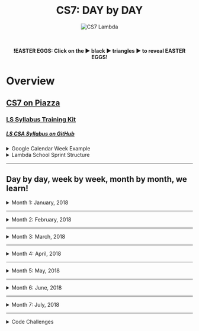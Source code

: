 <div align="center">
  <h1>CS7: DAY by DAY</h1>
  <img src="https://raw.githubusercontent.com/mixelpixel/LambdaSchoolTA/master/art/cs7lambda.png" alt="CS7 Lambda" height="200px" width="200px">
  <br><br><br>
  <p><b>!EASTER EGGS: Click on the ▶︎ black ▶︎ triangles ▶︎ to reveal EASTER EGGS!</b></p>
</div>

# Overview
## [CS7 on Piazza](https://piazza.com/class/jc6vhnh8mdl5pw)
### [LS Syllabus Training Kit](http://ls-training-kit.netlify.com/cs-master)
##### [LS CSA Syllabus on GitHub](https://github.com/LambdaSchool/LambdaCSA-Syllabus)

<details>
  <summary>Google Calendar Week Example</summary><p>

  - The CS7 Calendar is available on Google Calendars per invite.

  ![CS& Google Calendar](art/google-calendar.png)

  </p>
</details>

<details>
  <summary>Lambda School Sprint Structure</summary><p>

  - [Lambda School Sprint Structure](https://docs.google.com/spreadsheets/d/1m83sq7Td5jpJ0XQUTwN7dJKhBHvIUppyHGIQ58pVQl4/edit?usp=sharing)

  ![Lambda School Sprint Structure](art/weeklySchedule.png)

  </p>
</details>

***

## Day by day, week by week, month by month, we learn!

<details><summary>Month 1: January, 2018</summary><p>

<details><summary>Prior to my starting mid-Week 3</summary><p>

##### THIS LIST IS JUST AN EDUCATED GUESS RIGHT NOW

### Pre-Coursework
- https://github.com/LambdaSchool/Precourse (PR review???)
- https://github.com/LambdaSchool/Pre-Course-Git-Fu - Is this still issued to students?
***
### Week 1: Jan. 8 - 12
### JavaScript I - IV
- https://github.com/LambdaSchool/JavaScript-I-Mini
- https://github.com/LambdaSchool/JavaScript-I
- https://github.com/LambdaSchool/JavaScript-II-Mini
- https://github.com/LambdaSchool/JavaScript-II
- https://github.com/LambdaSchool/Sprint-Challenge--JavaScript
***
### Week 2: Jan. 16 - 19 (1/15: MLK Jr.)
### Data Structures
- https://github.com/LambdaSchool/Data-Structures-I
- https://github.com/LambdaSchool/LS-Data-Structures-I-Solution (PR review???)
- https://github.com/LambdaSchool/Data-Structures-II
- https://github.com/LambdaSchool/LS-Data-Structures-II-Solution (PR review???)
- https://github.com/LambdaSchool/Sprint-Challenge--Data-Structures
***
#### Code Challenges 1 through 10
1. [reverseString](https://piazza.com/class/jc6vhnh8mdl5pw?cid=10)
2. longestString
3. [reverseCase](https://piazza.com/class/jc6vhnh8mdl5pw?cid=14)
4. [reverseNumber](https://piazza.com/class/jc6vhnh8mdl5pw?cid=20)
5. [moneyFormat](https://piazza.com/class/jc6vhnh8mdl5pw?cid=24)
6. [stringToCamelCase](https://piazza.com/class/jc6vhnh8mdl5pw?cid=28)
7. evenOccurences
8. [romanNumerals](https://piazza.com/class/jc6vhnh8mdl5pw?cid=33)
9. [stringCompression](https://piazza.com/class/jc6vhnh8mdl5pw?cid=34)
10. collatzSequence

</p></details>

***

# Week 03: Jan. 22 - 26
## HTML/CSS and DOM Manipulation w/Ivan Mora
- https://github.com/LambdaSchool/HTML-CSS-mini
- https://github.com/LambdaSchool/LS-Web-Intro-I (???)
- https://github.com/LambdaSchool/DOM-JavaScript-mini
- https://github.com/LambdaSchool/DOM-JavaScript-mini-Solution (PR review???)
- https://github.com/LambdaSchool/Sprint-Challenge-DOM-Javascript
### Day 10: Mon, Jan. 22
#### [Code Challenge 8: Roman Numerals](https://youtu.be/Q5T0Spd69uA)
***
### Day 11: Tue, Jan. 23
#### [Code Challenge 9: String Compression](https://youtu.be/5B-3pOd7b2E)
***
### Day 12: Wed, Jan. 24
#### [Code Challenge 10: Collatz Sequence](NO_VIDEO_RECORDED)
#### [Introduction to DOM and manipulation with Vanilla JS - Lecture](https://youtu.be/X8Q1yD1wjig) w/Ivan Mora
#### [Introduction to DOM and manipulation with Vanilla JS - Q&A](https://youtu.be/iuzkSVRJEss) w/Ivan Mora
***
### Day 13: Thu, Jan. 25
#### [Code Challenge 11: Consecutive Strings](https://youtu.be/Ft_nfW8GKiQ) w/Patrick Kennedy
#### [Introduction to DOM and manipulation with Vanilla JS - Q&A 2](https://youtu.be/qpI5z1DAiuY) w/Ivan Mora
#### [Introduction to DOM and manipulation with Vanilla JS - Q&A 3](https://youtu.be/7qi6vrzgyNE) w/Ivan Mora
***
### Day 14: Fri, Jan. 26
#### [Sprint Challenge](https://github.com/LambdaSchool/Sprint-Challenge-DOM-Javascript): DOM & Javascript
#### [Introduction to DOM and manipulation with Vanilla JS - Solution 1](VIDEO_RECORDED_NOT_POSTED) w/Ivan Mora
#### [Introduction to DOM and manipulation with Vanilla JS - Solution 2(Refactor)](https://youtu.be/LgFy3zAXK_o) w/Ivan Mora
### Sat, Jan. 27
#### [CS7 - Introduction to DOM and manipulation with Vanilla JS - Optional Review](https://youtu.be/xZfB890FWMw)


***


# Week 04: Jan. 29 - Feb. 2
## Responsive Design and CSS Pre-Processors w/Josh Knell
- https://github.com/lambdaschool/preprocessing-one
- https://github.com/LambdaSchool/Preprocessing-2
- https://github.com/LambdaSchool/responsive-web-design
- https://github.com/LambdaSchool/Sprint-Challenge--Responsive-Less
- https://codepen.io/joshlambda/pen/xYwoYe?editors=1100

##### Posted in Slack, Sunday prior: https://lambdaschoolstudents.slack.com/archives/C8ZM4HHD3/p1517169440000109

<details><summary>Setting up for LESS</summary><p>

> *Q: Why LESS and not SASS or another preprocessor?*
>
> A: Learning one will be almost identical to the other but SASS compiles on Ruby and to install Ruby for PC and MAC would have been an unwanted side effect for teaching.  You will find that the time spent in LESS will prepare you for any pre processor.
>
> *Q: I have node installed, but when I try to install LESS or run any commands I get an error: *

```bash
npm ERR! Error: EACCES: permission denied, access '/usr/local/lib/node_modules'
```

> A: This is because of where your files for the node modules on your computer are stored.  The quick fix is to simply run "sudo" in front of your commands to override the permission error.
>
> Example:

```bash
$ sudo npm install -g less
```

> This command, known as "super user do" will grant the correct permissions after you enter a password.
>
> For a more permanent fix, you can follow this guide on the npm website:
>
> https://docs.npmjs.com/getting-started/fixing-npm-permissions
>
> *Q: The pre course video talks about using jet brains IDE to further optimize my LESS build but I don't have that IDE.  What gives?*
>
> A:  Don't worry about the IDE.  That was just a helpful tip and trick.  We will be going over every detail in our guided demo.  Just get LESS installed and attempt to write a few lines of LESS so you're familiar with it.  Don't stress!

</p></details>

##### Day 1 - Preprocessors Intro
- Required: https://htmlmag.com/article/an-introduction-to-css-preprocessors-sass-less-stylus
- Documentation: http://lesscss.org/3.x/
- Install video (my version will be coming soon): https://www.youtube.com/watch?v=YQYJUeokqOY
##### Day 2 - Preprocessors Advanced
- *Read this first:* https://www.sitepoint.com/a-comprehensive-introduction-to-less-mixins/
- *After you have a decent handle on them, go try them out on your own!*
- Here are some examples to get your started:
- https://css-tricks.com/snippets/css/useful-css3-less-mixins/
- I looked for a *super short and succinct* video on LESS and this is a great review in practice:
- https://www.youtube.com/watch?v=EU1sUpPGIb4
##### Day 3 - Responsive Web Design Intro
- Reading and watching for tomorrow's Responsive Web Design (RWD) Intro
- Responsive web design tutorial - really well done: https://www.youtube.com/watch?v=BIz02qY5BRA
- W3 Schools! Seriously, good intro here :wink: https://www.w3schools.com/css/css_rwd_intro.asp
- Optional reading (recommended if you really like design): https://www.smashingmagazine.com/2017/11/comprehensive-guide-web-design/
##### Day 4 - Responsive Web Design Advanced
- Get familiar with em, rem, and px!   https://engageinteractive.co.uk/blog/em-vs-rem-vs-px
- Optional extended reading on units: https://benfrain.com/just-use-pixels/ (edited)
- Percent based Layouts: https://youtu.be/epa5QFFpGHI
- Exercise 1: https://codepen.io/bigknell/pen/eVNoVp?editors=1100
- Exercise 2: https://codepen.io/bigknell/pen/qxdgYJ?editors=1100
- ALSO:
- https://www.smashingmagazine.com/2017/11/comprehensive-guide-web-design/
- https://developer.mozilla.org/en-US/docs/Web/CSS/flex-basis
- http://jonibologna.com/flexbox-cheatsheet/
- Bootstrap example: https://codepen.io/bigknell/pen/QQbzjz?editors=1010

***

### Day 15: Mon, Jan. 29
#### [Code Challenge 12: Sum of Digits](https://youtu.be/udMpY37k7ng) w/Patrick Kennedy
#### [CSS Preprocessor Intro](https://youtu.be/YlYTye2UOzg) w/Josh Knell
#### [CSS Preprocessor Intro Q&A](https://youtu.be/5uffIhKvPUo) w/Josh Knell
***
### Day 16: Tue, Jan. 30
#### [Code Challenge 13: Common Elements](https://youtu.be/somn1VHvFCc) w/Satish Vattikuti
#### [CSS Preprocessor 2](https://youtu.be/GwIEh4R8AUY) w/Josh Knell
#### [CSS Preprocessor 2 Q&A](https://youtu.be/shXMYNQtg48) w/Josh Knell
***
### Day 17: Wed, Jan. 31
#### [Code Challenge 14: Bubble Sort](https://youtu.be/mHSBT-yVAx0) w/Satish Vattikuti
#### [Responsive Web Design: Guided Demo](https://youtu.be/jnI2m_9YQio) w/Josh Knell
#### [Responsive Web Design: Q&A](https://youtu.be/Q8lftdFxLTg) w/Josh Knell
***
### Day 18: Thu, Feb. 1
#### [Code Challenge 15: Sort Strings](https://youtu.be/kNyaYGp2enY) w/Satish Vattikuti
#### [Responsive Web Design - Percent Based Layout](https://youtu.be/epa5QFFpGHI) w/Josh Knell
#### [Responsive Web Design II: Guided Demo](https://youtu.be/XDO7yc7aAFc) w/Josh Knell
#### [Responsive Web Design II: Q&A](https://youtu.be/29colSG9nxg) w/Josh Knell
***
### Day 19: Fri, Feb. 2
#### [Sprint Challenge Repository on GitHub](https://github.com/LambdaSchool/Sprint-Challenge--Responsive-Less): Responsive LESS
#### [Brown Bag: CS2 Capstone Demo](https://youtu.be/ArzxiheN1_c) w/CS2
#### [Responsive Web & LESS Sprint Challenge Solution](https://youtu.be/lTx5muhNJRg) w/Josh Knell
#### [Intro to Slack command: `/question`](https://youtu.be/sFWZ5dGQebI) w/Patrick Kennedy

</p></details>


***


<details><summary>Month 2: February, 2018</summary><p>

# Week 05: Mon. Feb 5 - 9
## React 1 w/Luis Hernandez
- [React I Pre-Class Video](https://youtu.be/Ty9DTVIaATY) w/Sean Chen 46 min
- https://reactjs.org/docs/thinking-in-react.html
### Assignments
- https://github.com/LambdaSchool/React-I-Mini-Sprint
- https://github.com/LambdaSchool/React-I
- https://github.com/LambdaSchool/React-II
- https://github.com/LambdaSchool/Sprint-Challenge---React

### Day 20: Mon, Feb. 5
#### [Code Challenge 16: To Binary String](https://youtu.be/zxdU1Fsctko) w/Patrick Kennedy
- solution: https://piazza.com/class/jc6vhnh8mdl5pw?cid=67
#### [Guided Demo Part 1 - First steps with React and create-react-app](https://youtu.be/7JCUqSMlh_U) w/Luis Hernandez
#### [Git windows installation adding Unix tools to Command Prompt](https://youtu.be/WydxMKxsrWk) w/Luis Hernandez
#### [Q and A, class components and introduction to state](https://youtu.be/9Gt5M2tacoM) w/Luis Hernandez
***
### Day 21: Tue, Feb. 6
#### [Code Challenge 17: Prime List](https://youtu.be/S-rgjmPfyD4) w/Satish Vattikuti
#### [Guided Demo Part 2 - Add and Remove examples](https://youtu.be/5NCAA5rZlws) w/Luis Hernandez
#### [Q and A Part 2 - review of core concepts and relative path navigation](https://youtu.be/cJ9aKBC0NNg) w/Luis Hernandez
***
### Day 22: Wed, Feb. 7
#### [Code Challenge 18: Days Between](https://youtu.be/5UY-9sEf-UY) w/Manisha Lal
#### [Guided Demo Part 3 - Styling React Components](https://youtu.be/ZxP6WMnJx_U) w/Luis Hernandez
#### [How to create a GitHub repository and connect it to an application built with create-react-app](https://youtu.be/-S6QuT-rJSU) w/Luis Hernandez
#### [Q and A Part 3](https://youtu.be/UpCKoUL7Mk8) w/Luis Hernandez
***
### Day 23: Thu, Feb. 8
#### [Code Challenge 19: Expanded Numbers](https://youtu.be/tAXkD5pZOE4) w/Tyge Johnson
#### [Guided Demo Part 4 - PropTypes, defaultProps and Lifecyle hooks](https://youtu.be/SoCpqurJZHQ) w/Luis Hernandez
#### [Q and A Part 4 - Review from Scratch](https://youtu.be/5HXrNoYRfyA) w/Luis Hernandez
***
### Day 24: Fri, Feb. 9
#### [Sprint Challenge Repository on GitHub](https://github.com/LambdaSchool/Sprint-Challenge---React): React
#### [Brown Bag](https://youtu.be/Dc5aZB28nfY) w/Adam Nash: Personal Finance for Engineers
- https://www.slideshare.net/adamnash/personal-finance-for-engineers-lambda-school-2018/
#### [Sprint Challenge Review](https://youtu.be/LlcSC9Oax9I) w/Luis Hernandez


***


# Week 06: Feb. 12 - 16
## React 2 w/Luis Hernandez
- Pre-Class Video: https://youtu.be/ENNS0YeCLA0
- https://codeburst.io/javascript-promises-explained-with-simple-real-life-analogies-dd6908092138
### Assignments
- https://github.com/LambdaSchool/HTTP-Mini-Sprint
- https://github.com/LambdaSchool/HTTP-AJAX
- https://github.com/LambdaSchool/Client-Side-Routing
- https://github.com/LambdaSchool/Sprint-Challenge-Routing-Axios

### Day 25: Mon, Feb. 12
#### [Code Challenge 20: Rock, Paper, Scissors](https://youtu.be/usMuIvnTRfs) w/Patrick Kennedy
#### [Guided Demo - Introduction to HTTP Ajax and Promises](https://youtu.be/puxkuf1zw1A) w/Luis Hernandez
#### [Q&A](https://youtu.be/G6AS65DEhYo) w/Satish, Wesley and Patrick
***
### Day 26: Tue, Feb. 13
#### [Code Challenge 21: Merged Objects](https://youtu.be/HNNgEO4eoa4) w/Satish Vattikuti
#### [Guided Demo Part 2 - Implementing Post and Pair Programming Demo](https://youtu.be/jblkjTbeHyk) w/Luis Hernandez
#### [Q&A - Implementing Delete and Lifting State Up](https://youtu.be/lqF115-61LI) w/Luis Hernandez
***
### Day 27: Wed, Feb. 14
#### [Code Challenge 22: Is Twin Prime?](https://youtu.be/OFaiYw3epy0) w/Manisha Lal
#### [Guided Demo - Introduction to React Router](https://youtu.be/LJ9B57ZKXcM) w/Luis Hernandez
#### [LECTURE](https://youtu.be/k2nOAYnT2rI) w/Luis Hernandez
***
### Day 28: Thu, Feb. 15
#### [Code Challenge 23: Insertion Sort](https://youtu.be/KAIWkriM0WI) w/Tyge Johnson
#### [Q&A - React Router](https://youtu.be/k2nOAYnT2rI) w/Luis Hernandez
***
### Day 29: Fri, Feb. 16
#### [Sprint Challenge Repository on GitHub](https://github.com/LambdaSchool/Sprint-Challenge-Routing-Axios.git) NEW_SPRINT_CHALLENGE
#### [Brown Bag](https://youtu.be/MeQZby2OMTM) w/Sean Chen: Parallel Algorithm Design
#### [Sprint Challenge Review](https://youtu.be/XweeO6kmB7c) w/Luis Hernandez: React Router and AJAX Update/Put


***
change

# Week 07: Feb. 19 - 23
## Redux w/Ivan Mora & Sean Chen
- Pre Class video: https://youtu.be/Ozx4FH4iKWc
## Assignments
- https://github.com/LambdaSchool/Redux-I-Mini
- https://github.com/LambdaSchool/Redux
- https://github.com/LambdaSchool/Redux-II
- https://github.com/LambdaSchool/Sprint-Challenge--Redux
## Redux-II prep
- [Pre class videos](https://youtu.be/DJ8fR0mZM44) PLEASE watch this video in this Tutorial Series. And then watch #6
- [Async Actions in Redux](https://youtu.be/Td-2D-_7Y2E)
- [Some delightful docs!](https://redux.js.org/docs/advanced/AsyncActions.html)

### Mon, Feb. 19 PRESIDENT'S DAY
***
### Day 30: Tue, Feb. 20
#### [Code Challenge 24: Operators](https://youtu.be/tgNSVfND0CQ) w/Patrick Kennedy
#### [Introduction to Redux I - Immutability](https://youtu.be/sUjIMl75yUE) w/Ivan Mora
#### [Redux I - Q&A](https://youtu.be/LyqMglL0nyY) w/Ivan Mora
***
### Day 31: Wed, Feb. 21
#### [Code Challenge 25: Equal Sides](https://youtu.be/ssfwNPDiLCs) w/Satish Vattihuti
#### [Redux I mini - Solution](https://youtu.be/JN5JKj_fFz4) w/Ivan Mora
#### [GitHub "Collaboration" & Pair Programming](https://youtu.be/iDhvng6KsSo) w/Tai Chulikavit, Boomer & Patrick Kennedy
#### [Redux I - Q&A](https://youtu.be/ucZYQ0mmOcg) w/TAs
***
### Day 32: Thu, Feb. 22
#### [Code Challenge 26: Check Matching Leaves](https://youtu.be/saBBuZ4-50M) w/Manisha Lal
#### [Redux I Solution Lecture & Redux II Lecture](https://youtu.be/M5qQgJoxug0) w/Sean Chen
#### [Redux-II Q&A 1](https://youtu.be/dNBtg6vBctc) w/Sean Chen
***
### Day 33: Fri, Feb. 23
#### [Code Challenge 27: Markdown Tables](https://youtu.be/NiXv54vJW4s) w/Patrick Kennedy
#### [Redux II Solution Lecture](https://youtu.be/TD02_nz_-hg) w/Sean Chen
#### [Sprint Challenge Repository on GitHub](https://github.com/LambdaSchool/Sprint-Challenge--Redux)


***


# Week 08 Feb.26 - Mar. 2
## Front-End Project w/Josh Knell
## Assignments
- http://ls-training-kit.netlify.com/cs-master/sprints/recvfiumbzbczllxc
- https://github.com/LambdaSchool/front-end-project-week
## Prep
- [Intro to Agile and Trello](https://youtu.be/A6kyihY54yA)
- Pomodoror technique: https://francescocirillo.com/pages/pomodoro-technique

### Day 34: Mon, Feb. 26
#### [Code Challenge 28: Quick Sort](https://youtu.be/ne0xjxqKkb4) w/Matt Jackson
#### [Front End Project Week - Guided Instruction](https://youtu.be/KBhd7OJxft8) w/Josh Knell
***
### Day 35: Tue, Feb. 27
#### [Git Commits and Pep Talk](https://youtu.be/Ocw2rCdFyYA) w/Josh Knell
***
### Day 36: Wed, Feb. 28
#### [Pomodoro - Tomato... time tracking!](https://youtu.be/dRXZGpp8pfw) w/Josh Knell
***
### Day 37: Thu, Mar. 1
#### [Weekly Scrum Agile](https://youtu.be/t3AKql4r06Q) w/Josh Knell
***
### Day 38: Fri, Mar. 2
#### [CS7 Front-End Project Demo](https://youtu.be/1EvA8UNZrys) w/TAs

</p></details>


***


<details><summary>Month 3: March, 2018</summary><p>

# Week 09: Mar. 5 - 9
## Node w/Ivan Mora
- Karthik Intro Video: [CS1 Node.js and Express](https://youtu.be/K1RkG_irE9I)

### Installation
- https://www.getpostman.com/

## Assignments
- https://github.com/LambdaSchool/Node-Express
- https://github.com/LambdaSchool/node-express-mini
- https://github.com/LambdaSchool/node-express-mini-finished (solution)
- https://github.com/LambdaSchool/Node-Express-Lab
- https://github.com/LambdaSchool/node-express-lab-finished (solution)

### Day 39: Mon, Mar. 5
#### [Code Challenge 29: Merge Sort](https://youtu.be/X69jOWMwQRE) w/Dylan Scheidt
#### [Node - Introduction Lecture](https://youtu.be/wABYcE37ylM) w/Ivan Mora
#### [Node - Introduction Q&A](https://youtu.be/l5OkhMw0PQ0) w/TAs
***
### Day 40: Tue, Mar. 6
#### [Code Challenge 30: Breadth First Search](https://youtu.be/uUWO_uCJ2fU) w/Satish Vatikuti
#### [Node - Express I - Mini Solution](https://youtu.be/BxjoDZwvJ3w) w/Ivan Mora
#### [Node Express I Q&A (partial)](https://youtu.be/RPfcJDRGWfM) w/TAs
***
### Day 41: Wed, Mar. 7
#### [Code Challenge 31: Queue Stack](https://piazza.com/class/jc6vhnh8mdl5pw?cid=104) w/Matthew Jackson
#### [Third Party APIs - Intro Lecture and assignment](https://youtu.be/22C-eD8k2r4) w/Ivan Mora
#### [Third Party APIs - Intro Q&A](https://youtu.be/s__5AHQhfbI) w/TAs
***
### Day 42: Thu, Mar. 8
#### [Code Challenge 32: Largest Contiguous Sum](https://youtu.be/ox2M5tFzxlQ) w/Tyge Johnson
#### [Node-Express-Gmaps - Day I Lab Solution Lecture](https://youtu.be/GNSxs8yJuyo) w/Ivan Mora
#### [LECTURE](VIDEO_RECORDED_NOT_POSTED) w/TAs
***
### Day 43: Fri, Mar. 9
#### [Sprint Challenge Repository on GitHub](https://github.com/LambdaSchool/Sprint-Challenge-Node-Express)
#### [Sprint Challenge Review](VIDEO_RECORDED_NOT_POSTED) w/Ivan Mora


***


# Week 10: Mar. 12 - 16
## MongoDB w/Luis Hernandez
- Pre-Class video: https://youtu.be/mc26S-0FeSA
### Installation
1. MongoDB Installation Docs - follow the instructions to install the Community Edition for your platform
  - https://docs.mongodb.com/manual/installation/
  - https://www.mongodb.com/download-center?jmp=tutorials#community

2. Robo 3T - Graphical User Interface tool for MongoDB
  - https://robomongo.org/

3. MongoDB Compass - Graphical User Interface tool created by the developers of MongoDB, install the Community Edition.
  - https://www.mongodb.com/download-center?jmp=tutorials#compass

4. MongooseJS - MongoDB Object Document Mapper for Node.js
  - http://mongoosejs.com/

4. MongooseJS documentation on Queries
  - http://mongoosejs.com/docs/queries.html

5. MongoDB documentation on Queries
  - https://docs.mongodb.com/manual/tutorial/query-documents/

## Assignments
- GitHub Repositories
### Day 44: Mon, Mar. 12
#### [Code Challenge 33: Reverse Linked List](https://youtu.be/EunGvk_IqH8) w/Matt Jackson
#### [LECTURE](VIDEO_RECORDED_NOT_POSTED) w/Luis Hernandez
#### [LECTURE](VIDEO_RECORDED_NOT_POSTED) w/Luis Hernandez
***
### Day 45: Tue, Mar. 13
#### [Code Challenge 34: CODE_CHALLENGE](VIDEO_RECORDED_NOT_POSTED) w/SPEAKER
#### [LECTURE](VIDEO_RECORDED_NOT_POSTED) w/Luis Hernandez
#### [LECTURE](VIDEO_RECORDED_NOT_POSTED) w/Luis Hernandez
***
### Day 46: Wed, Mar. 14
#### [Code Challenge 35: CODE_CHALLENGE](VIDEO_RECORDED_NOT_POSTED) w/SPEAKER
#### [LECTURE](VIDEO_RECORDED_NOT_POSTED) w/Luis Hernandez
#### [LECTURE](VIDEO_RECORDED_NOT_POSTED) w/Luis Hernandez
***
### Day 47: Thu, Mar. 15
#### [Code Challenge 36: CODE_CHALLENGE](VIDEO_RECORDED_NOT_POSTED) w/SPEAKER
#### [LECTURE](VIDEO_RECORDED_NOT_POSTED) w/Luis Hernandez
#### [LECTURE](VIDEO_RECORDED_NOT_POSTED) w/Luis Hernandez
***
### Day 48: Fri, Mar. 16
#### [Sprint Challenge Repository on GitHub](https://github.com/LambdaSchool/NEW_SPRINT_CHALLENGE) NEW_SPRINT_CHALLENGE
#### [Brown Bag](LINK) w/SPEAKER: TOPIC
#### [Sprint Challenge Review](VIDEO_RECORDED_NOT_POSTED) w/Luis Hernandez


***


# Week 11: MON. 19 - 23
## MongoDB w/Ryan Hamblin
- Pre-Class video: https://youtu.be/lcTNZXJVwd4
## Assignments
- https://github.com/LambdaSchool/Auth-Mini
- https://github.com/LambdaSchool/Auth
- [Client Authentication Prep Video](https://youtu.be/sqf1bh7kD3I)
- https://github.com/LambdaSchool/Client-Auth-Mini
- https://github.com/LambdaSchool/Client-Auth
- https://github.com/LambdaSchool/Sprint-Challenge-Authentication

### Day 49: Mon, Mar. 19
#### [Code Challenge 37: Get All Product Except At Index](https://youtu.be/_8Uvw6Wia58) w/Patrick Kennedy
#### [Authentication with BCrypt Middleware and Sessions](https://youtu.be/lLwGQTSzt_U) w/Ryan Hamblin
#### [Auth-Mini Solution + QA](https://youtu.be/IRwhcd5UWAE) w/Ryan Hamblin
***
### Day 50: Tue, Mar. 20
#### [Code Challenge 38: Largest Difference](https://youtu.be/AtAuzJp9FAw) w/Matthew Jackson
#### [Auth/pre hooks and methods and RegEx 'lite'](https://youtu.be/iClhXBmImJk) w/Ryan Hamblin
***
### Day 51: Wed, Mar. 21
#### [Code Challenge 39: CODE_CHALLENGE](VIDEO_RECORDED_NOT_POSTED) w/Tyge Johnson
#### [LECTURE](VIDEO_RECORDED_NOT_POSTED) w/Ryan Hamblin
#### [LECTURE](VIDEO_RECORDED_NOT_POSTED) w/Ryan Hamblin
***
### Day 52: Thu, Mar. 22
#### [Code Challenge 40: CODE_CHALLENGE](VIDEO_RECORDED_NOT_POSTED) w/Manisha Lal
#### [LECTURE](VIDEO_RECORDED_NOT_POSTED) w/Ryan Hamblin
#### [LECTURE](VIDEO_RECORDED_NOT_POSTED) w/Ryan Hamblin
***
### Day 53: Fri, Mar. 23
#### [Sprint Challenge Repository on GitHub](https://github.com/LambdaSchool/NEW_SPRINT_CHALLENGE) NEW_SPRINT_CHALLENGE
#### [Brown Bag](LINK) w/SPEAKER: TOPIC
#### [Sprint Challenge Review](VIDEO_RECORDED_NOT_POSTED) w/SPEAKER


***


# Week ##: MON. ## - ##
## WEEKLY_SUBJECT w/INSTRUCTOR
- Pre-Class video:
## Assignments
- GitHub Repositories
### Day ##: Mon, MON. ##
#### [Code Challenge ##: CODE_CHALLENGE](VIDEO_RECORDED_NOT_POSTED) w/SPEAKER
#### [LECTURE](VIDEO_RECORDED_NOT_POSTED) w/SPEAKER
#### [LECTURE](VIDEO_RECORDED_NOT_POSTED) w/SPEAKER
***
### Day ##: Tue, MON. ##
#### [Code Challenge ##: CODE_CHALLENGE](VIDEO_RECORDED_NOT_POSTED) w/SPEAKER
#### [LECTURE](VIDEO_RECORDED_NOT_POSTED) w/SPEAKER
#### [LECTURE](VIDEO_RECORDED_NOT_POSTED) w/SPEAKER
***
### Day ##: Wed, MON. ##
#### [Code Challenge ##: CODE_CHALLENGE](VIDEO_RECORDED_NOT_POSTED) w/SPEAKER
#### [LECTURE](VIDEO_RECORDED_NOT_POSTED) w/SPEAKER
#### [LECTURE](VIDEO_RECORDED_NOT_POSTED) w/SPEAKER
***
### Day ##: Thu, MON. ##
#### [Code Challenge ##: CODE_CHALLENGE](VIDEO_RECORDED_NOT_POSTED) w/SPEAKER
#### [LECTURE](VIDEO_RECORDED_NOT_POSTED) w/SPEAKER
#### [LECTURE](VIDEO_RECORDED_NOT_POSTED) w/SPEAKER
***
### Day ##: Fri, MON. ##
#### [Sprint Challenge Repository on GitHub](https://github.com/LambdaSchool/NEW_SPRINT_CHALLENGE) NEW_SPRINT_CHALLENGE
#### [Brown Bag](LINK) w/SPEAKER: TOPIC
#### [Sprint Challenge Review](VIDEO_RECORDED_NOT_POSTED) w/SPEAKER

</p></details>

***

<details><summary>Month 4: April, 2018</summary><p>

# Week ##: MON. ## - ##
## WEEKLY_SUBJECT w/INSTRUCTOR
- Pre-Class video:
## Assignments
- GitHub Repositories
### Day ##: Mon, MON. ##
#### [Code Challenge ##: CODE_CHALLENGE](VIDEO_RECORDED_NOT_POSTED) w/SPEAKER
#### [LECTURE](VIDEO_RECORDED_NOT_POSTED) w/SPEAKER
#### [LECTURE](VIDEO_RECORDED_NOT_POSTED) w/SPEAKER
***
### Day ##: Tue, MON. ##
#### [Code Challenge ##: CODE_CHALLENGE](VIDEO_RECORDED_NOT_POSTED) w/SPEAKER
#### [LECTURE](VIDEO_RECORDED_NOT_POSTED) w/SPEAKER
#### [LECTURE](VIDEO_RECORDED_NOT_POSTED) w/SPEAKER
***
### Day ##: Wed, MON. ##
#### [Code Challenge ##: CODE_CHALLENGE](VIDEO_RECORDED_NOT_POSTED) w/SPEAKER
#### [LECTURE](VIDEO_RECORDED_NOT_POSTED) w/SPEAKER
#### [LECTURE](VIDEO_RECORDED_NOT_POSTED) w/SPEAKER
***
### Day ##: Thu, MON. ##
#### [Code Challenge ##: CODE_CHALLENGE](VIDEO_RECORDED_NOT_POSTED) w/SPEAKER
#### [LECTURE](VIDEO_RECORDED_NOT_POSTED) w/SPEAKER
#### [LECTURE](VIDEO_RECORDED_NOT_POSTED) w/SPEAKER
***
### Day ##: Fri, MON. ##
#### [Sprint Challenge Repository on GitHub](https://github.com/LambdaSchool/NEW_SPRINT_CHALLENGE) NEW_SPRINT_CHALLENGE
#### [Brown Bag](LINK) w/SPEAKER: TOPIC
#### [Sprint Challenge Review](VIDEO_RECORDED_NOT_POSTED) w/SPEAKER


***


# Week ##: MON. ## - ##
## WEEKLY_SUBJECT w/INSTRUCTOR
- Pre-Class video:
## Assignments
- GitHub Repositories
### Day ##: Mon, MON. ##
#### [Code Challenge ##: CODE_CHALLENGE](VIDEO_RECORDED_NOT_POSTED) w/SPEAKER
#### [LECTURE](VIDEO_RECORDED_NOT_POSTED) w/SPEAKER
#### [LECTURE](VIDEO_RECORDED_NOT_POSTED) w/SPEAKER
***
### Day ##: Tue, MON. ##
#### [Code Challenge ##: CODE_CHALLENGE](VIDEO_RECORDED_NOT_POSTED) w/SPEAKER
#### [LECTURE](VIDEO_RECORDED_NOT_POSTED) w/SPEAKER
#### [LECTURE](VIDEO_RECORDED_NOT_POSTED) w/SPEAKER
***
### Day ##: Wed, MON. ##
#### [Code Challenge ##: CODE_CHALLENGE](VIDEO_RECORDED_NOT_POSTED) w/SPEAKER
#### [LECTURE](VIDEO_RECORDED_NOT_POSTED) w/SPEAKER
#### [LECTURE](VIDEO_RECORDED_NOT_POSTED) w/SPEAKER
***
### Day ##: Thu, MON. ##
#### [Code Challenge ##: CODE_CHALLENGE](VIDEO_RECORDED_NOT_POSTED) w/SPEAKER
#### [LECTURE](VIDEO_RECORDED_NOT_POSTED) w/SPEAKER
#### [LECTURE](VIDEO_RECORDED_NOT_POSTED) w/SPEAKER
***
### Day ##: Fri, MON. ##
#### [Sprint Challenge Repository on GitHub](https://github.com/LambdaSchool/NEW_SPRINT_CHALLENGE) NEW_SPRINT_CHALLENGE
#### [Brown Bag](LINK) w/SPEAKER: TOPIC
#### [Sprint Challenge Review](VIDEO_RECORDED_NOT_POSTED) w/SPEAKER


***


# Week ##: MON. ## - ##
## WEEKLY_SUBJECT w/INSTRUCTOR
- Pre-Class video:
## Assignments
- GitHub Repositories
### Day ##: Mon, MON. ##
#### [Code Challenge ##: CODE_CHALLENGE](VIDEO_RECORDED_NOT_POSTED) w/SPEAKER
#### [LECTURE](VIDEO_RECORDED_NOT_POSTED) w/SPEAKER
#### [LECTURE](VIDEO_RECORDED_NOT_POSTED) w/SPEAKER
***
### Day ##: Tue, MON. ##
#### [Code Challenge ##: CODE_CHALLENGE](VIDEO_RECORDED_NOT_POSTED) w/SPEAKER
#### [LECTURE](VIDEO_RECORDED_NOT_POSTED) w/SPEAKER
#### [LECTURE](VIDEO_RECORDED_NOT_POSTED) w/SPEAKER
***
### Day ##: Wed, MON. ##
#### [Code Challenge ##: CODE_CHALLENGE](VIDEO_RECORDED_NOT_POSTED) w/SPEAKER
#### [LECTURE](VIDEO_RECORDED_NOT_POSTED) w/SPEAKER
#### [LECTURE](VIDEO_RECORDED_NOT_POSTED) w/SPEAKER
***
### Day ##: Thu, MON. ##
#### [Code Challenge ##: CODE_CHALLENGE](VIDEO_RECORDED_NOT_POSTED) w/SPEAKER
#### [LECTURE](VIDEO_RECORDED_NOT_POSTED) w/SPEAKER
#### [LECTURE](VIDEO_RECORDED_NOT_POSTED) w/SPEAKER
***
### Day ##: Fri, MON. ##
#### [Sprint Challenge Repository on GitHub](https://github.com/LambdaSchool/NEW_SPRINT_CHALLENGE) NEW_SPRINT_CHALLENGE
#### [Brown Bag](LINK) w/SPEAKER: TOPIC
#### [Sprint Challenge Review](VIDEO_RECORDED_NOT_POSTED) w/SPEAKER


***


# Week ##: MON. ## - ##
## WEEKLY_SUBJECT w/INSTRUCTOR
- Pre-Class video:
## Assignments
- GitHub Repositories
### Day ##: Mon, MON. ##
#### [Code Challenge ##: CODE_CHALLENGE](VIDEO_RECORDED_NOT_POSTED) w/SPEAKER
#### [LECTURE](VIDEO_RECORDED_NOT_POSTED) w/SPEAKER
#### [LECTURE](VIDEO_RECORDED_NOT_POSTED) w/SPEAKER
***
### Day ##: Tue, MON. ##
#### [Code Challenge ##: CODE_CHALLENGE](VIDEO_RECORDED_NOT_POSTED) w/SPEAKER
#### [LECTURE](VIDEO_RECORDED_NOT_POSTED) w/SPEAKER
#### [LECTURE](VIDEO_RECORDED_NOT_POSTED) w/SPEAKER
***
### Day ##: Wed, MON. ##
#### [Code Challenge ##: CODE_CHALLENGE](VIDEO_RECORDED_NOT_POSTED) w/SPEAKER
#### [LECTURE](VIDEO_RECORDED_NOT_POSTED) w/SPEAKER
#### [LECTURE](VIDEO_RECORDED_NOT_POSTED) w/SPEAKER
***
### Day ##: Thu, MON. ##
#### [Code Challenge ##: CODE_CHALLENGE](VIDEO_RECORDED_NOT_POSTED) w/SPEAKER
#### [LECTURE](VIDEO_RECORDED_NOT_POSTED) w/SPEAKER
#### [LECTURE](VIDEO_RECORDED_NOT_POSTED) w/SPEAKER
***
### Day ##: Fri, MON. ##
#### [Sprint Challenge Repository on GitHub](https://github.com/LambdaSchool/NEW_SPRINT_CHALLENGE) NEW_SPRINT_CHALLENGE
#### [Brown Bag](LINK) w/SPEAKER: TOPIC
#### [Sprint Challenge Review](VIDEO_RECORDED_NOT_POSTED) w/SPEAKER

</p></details>

***

<details><summary>Month 5: May, 2018</summary><p>

# Week ##: MON. ## - ##
## WEEKLY_SUBJECT w/INSTRUCTOR
- Pre-Class video:
## Assignments
- GitHub Repositories
### Day ##: Mon, MON. ##
#### [Code Challenge ##: CODE_CHALLENGE](VIDEO_RECORDED_NOT_POSTED) w/SPEAKER
#### [LECTURE](VIDEO_RECORDED_NOT_POSTED) w/SPEAKER
#### [LECTURE](VIDEO_RECORDED_NOT_POSTED) w/SPEAKER
***
### Day ##: Tue, MON. ##
#### [Code Challenge ##: CODE_CHALLENGE](VIDEO_RECORDED_NOT_POSTED) w/SPEAKER
#### [LECTURE](VIDEO_RECORDED_NOT_POSTED) w/SPEAKER
#### [LECTURE](VIDEO_RECORDED_NOT_POSTED) w/SPEAKER
***
### Day ##: Wed, MON. ##
#### [Code Challenge ##: CODE_CHALLENGE](VIDEO_RECORDED_NOT_POSTED) w/SPEAKER
#### [LECTURE](VIDEO_RECORDED_NOT_POSTED) w/SPEAKER
#### [LECTURE](VIDEO_RECORDED_NOT_POSTED) w/SPEAKER
***
### Day ##: Thu, MON. ##
#### [Code Challenge ##: CODE_CHALLENGE](VIDEO_RECORDED_NOT_POSTED) w/SPEAKER
#### [LECTURE](VIDEO_RECORDED_NOT_POSTED) w/SPEAKER
#### [LECTURE](VIDEO_RECORDED_NOT_POSTED) w/SPEAKER
***
### Day ##: Fri, MON. ##
#### [Sprint Challenge Repository on GitHub](https://github.com/LambdaSchool/NEW_SPRINT_CHALLENGE) NEW_SPRINT_CHALLENGE
#### [Brown Bag](LINK) w/SPEAKER: TOPIC
#### [Sprint Challenge Review](VIDEO_RECORDED_NOT_POSTED) w/SPEAKER


***


# Week ##: MON. ## - ##
## WEEKLY_SUBJECT w/INSTRUCTOR
- Pre-Class video:
## Assignments
- GitHub Repositories
### Day ##: Mon, MON. ##
#### [Code Challenge ##: CODE_CHALLENGE](VIDEO_RECORDED_NOT_POSTED) w/SPEAKER
#### [LECTURE](VIDEO_RECORDED_NOT_POSTED) w/SPEAKER
#### [LECTURE](VIDEO_RECORDED_NOT_POSTED) w/SPEAKER
***
### Day ##: Tue, MON. ##
#### [Code Challenge ##: CODE_CHALLENGE](VIDEO_RECORDED_NOT_POSTED) w/SPEAKER
#### [LECTURE](VIDEO_RECORDED_NOT_POSTED) w/SPEAKER
#### [LECTURE](VIDEO_RECORDED_NOT_POSTED) w/SPEAKER
***
### Day ##: Wed, MON. ##
#### [Code Challenge ##: CODE_CHALLENGE](VIDEO_RECORDED_NOT_POSTED) w/SPEAKER
#### [LECTURE](VIDEO_RECORDED_NOT_POSTED) w/SPEAKER
#### [LECTURE](VIDEO_RECORDED_NOT_POSTED) w/SPEAKER
***
### Day ##: Thu, MON. ##
#### [Code Challenge ##: CODE_CHALLENGE](VIDEO_RECORDED_NOT_POSTED) w/SPEAKER
#### [LECTURE](VIDEO_RECORDED_NOT_POSTED) w/SPEAKER
#### [LECTURE](VIDEO_RECORDED_NOT_POSTED) w/SPEAKER
***
### Day ##: Fri, MON. ##
#### [Sprint Challenge Repository on GitHub](https://github.com/LambdaSchool/NEW_SPRINT_CHALLENGE) NEW_SPRINT_CHALLENGE
#### [Brown Bag](LINK) w/SPEAKER: TOPIC
#### [Sprint Challenge Review](VIDEO_RECORDED_NOT_POSTED) w/SPEAKER


***


# Week ##: MON. ## - ##
## WEEKLY_SUBJECT w/INSTRUCTOR
- Pre-Class video:
## Assignments
- GitHub Repositories
### Day ##: Mon, MON. ##
#### [Code Challenge ##: CODE_CHALLENGE](VIDEO_RECORDED_NOT_POSTED) w/SPEAKER
#### [LECTURE](VIDEO_RECORDED_NOT_POSTED) w/SPEAKER
#### [LECTURE](VIDEO_RECORDED_NOT_POSTED) w/SPEAKER
***
### Day ##: Tue, MON. ##
#### [Code Challenge ##: CODE_CHALLENGE](VIDEO_RECORDED_NOT_POSTED) w/SPEAKER
#### [LECTURE](VIDEO_RECORDED_NOT_POSTED) w/SPEAKER
#### [LECTURE](VIDEO_RECORDED_NOT_POSTED) w/SPEAKER
***
### Day ##: Wed, MON. ##
#### [Code Challenge ##: CODE_CHALLENGE](VIDEO_RECORDED_NOT_POSTED) w/SPEAKER
#### [LECTURE](VIDEO_RECORDED_NOT_POSTED) w/SPEAKER
#### [LECTURE](VIDEO_RECORDED_NOT_POSTED) w/SPEAKER
***
### Day ##: Thu, MON. ##
#### [Code Challenge ##: CODE_CHALLENGE](VIDEO_RECORDED_NOT_POSTED) w/SPEAKER
#### [LECTURE](VIDEO_RECORDED_NOT_POSTED) w/SPEAKER
#### [LECTURE](VIDEO_RECORDED_NOT_POSTED) w/SPEAKER
***
### Day ##: Fri, MON. ##
#### [Sprint Challenge Repository on GitHub](https://github.com/LambdaSchool/NEW_SPRINT_CHALLENGE) NEW_SPRINT_CHALLENGE
#### [Brown Bag](LINK) w/SPEAKER: TOPIC
#### [Sprint Challenge Review](VIDEO_RECORDED_NOT_POSTED) w/SPEAKER


***


# Week ##: MON. ## - ##
## WEEKLY_SUBJECT w/INSTRUCTOR
- Pre-Class video:
## Assignments
- GitHub Repositories
### Day ##: Mon, MON. ##
#### [Code Challenge ##: CODE_CHALLENGE](VIDEO_RECORDED_NOT_POSTED) w/SPEAKER
#### [LECTURE](VIDEO_RECORDED_NOT_POSTED) w/SPEAKER
#### [LECTURE](VIDEO_RECORDED_NOT_POSTED) w/SPEAKER
***
### Day ##: Tue, MON. ##
#### [Code Challenge ##: CODE_CHALLENGE](VIDEO_RECORDED_NOT_POSTED) w/SPEAKER
#### [LECTURE](VIDEO_RECORDED_NOT_POSTED) w/SPEAKER
#### [LECTURE](VIDEO_RECORDED_NOT_POSTED) w/SPEAKER
***
### Day ##: Wed, MON. ##
#### [Code Challenge ##: CODE_CHALLENGE](VIDEO_RECORDED_NOT_POSTED) w/SPEAKER
#### [LECTURE](VIDEO_RECORDED_NOT_POSTED) w/SPEAKER
#### [LECTURE](VIDEO_RECORDED_NOT_POSTED) w/SPEAKER
***
### Day ##: Thu, MON. ##
#### [Code Challenge ##: CODE_CHALLENGE](VIDEO_RECORDED_NOT_POSTED) w/SPEAKER
#### [LECTURE](VIDEO_RECORDED_NOT_POSTED) w/SPEAKER
#### [LECTURE](VIDEO_RECORDED_NOT_POSTED) w/SPEAKER
***
### Day ##: Fri, MON. ##
#### [Sprint Challenge Repository on GitHub](https://github.com/LambdaSchool/NEW_SPRINT_CHALLENGE) NEW_SPRINT_CHALLENGE
#### [Brown Bag](LINK) w/SPEAKER: TOPIC
#### [Sprint Challenge Review](VIDEO_RECORDED_NOT_POSTED) w/SPEAKER

</p></details>

***

<details><summary>Month 6: June, 2018</summary><p>

# Week ##: MON. ## - ##
## WEEKLY_SUBJECT w/INSTRUCTOR
- Pre-Class video:
## Assignments
- GitHub Repositories
### Day ##: Mon, MON. ##
#### [Code Challenge ##: CODE_CHALLENGE](VIDEO_RECORDED_NOT_POSTED) w/SPEAKER
#### [LECTURE](VIDEO_RECORDED_NOT_POSTED) w/SPEAKER
#### [LECTURE](VIDEO_RECORDED_NOT_POSTED) w/SPEAKER
***
### Day ##: Tue, MON. ##
#### [Code Challenge ##: CODE_CHALLENGE](VIDEO_RECORDED_NOT_POSTED) w/SPEAKER
#### [LECTURE](VIDEO_RECORDED_NOT_POSTED) w/SPEAKER
#### [LECTURE](VIDEO_RECORDED_NOT_POSTED) w/SPEAKER
***
### Day ##: Wed, MON. ##
#### [Code Challenge ##: CODE_CHALLENGE](VIDEO_RECORDED_NOT_POSTED) w/SPEAKER
#### [LECTURE](VIDEO_RECORDED_NOT_POSTED) w/SPEAKER
#### [LECTURE](VIDEO_RECORDED_NOT_POSTED) w/SPEAKER
***
### Day ##: Thu, MON. ##
#### [Code Challenge ##: CODE_CHALLENGE](VIDEO_RECORDED_NOT_POSTED) w/SPEAKER
#### [LECTURE](VIDEO_RECORDED_NOT_POSTED) w/SPEAKER
#### [LECTURE](VIDEO_RECORDED_NOT_POSTED) w/SPEAKER
***
### Day ##: Fri, MON. ##
#### [Sprint Challenge Repository on GitHub](https://github.com/LambdaSchool/NEW_SPRINT_CHALLENGE) NEW_SPRINT_CHALLENGE
#### [Brown Bag](LINK) w/SPEAKER: TOPIC
#### [Sprint Challenge Review](VIDEO_RECORDED_NOT_POSTED) w/SPEAKER


***


# Week ##: MON. ## - ##
## WEEKLY_SUBJECT w/INSTRUCTOR
- Pre-Class video:
## Assignments
- GitHub Repositories
### Day ##: Mon, MON. ##
#### [Code Challenge ##: CODE_CHALLENGE](VIDEO_RECORDED_NOT_POSTED) w/SPEAKER
#### [LECTURE](VIDEO_RECORDED_NOT_POSTED) w/SPEAKER
#### [LECTURE](VIDEO_RECORDED_NOT_POSTED) w/SPEAKER
***
### Day ##: Tue, MON. ##
#### [Code Challenge ##: CODE_CHALLENGE](VIDEO_RECORDED_NOT_POSTED) w/SPEAKER
#### [LECTURE](VIDEO_RECORDED_NOT_POSTED) w/SPEAKER
#### [LECTURE](VIDEO_RECORDED_NOT_POSTED) w/SPEAKER
***
### Day ##: Wed, MON. ##
#### [Code Challenge ##: CODE_CHALLENGE](VIDEO_RECORDED_NOT_POSTED) w/SPEAKER
#### [LECTURE](VIDEO_RECORDED_NOT_POSTED) w/SPEAKER
#### [LECTURE](VIDEO_RECORDED_NOT_POSTED) w/SPEAKER
***
### Day ##: Thu, MON. ##
#### [Code Challenge ##: CODE_CHALLENGE](VIDEO_RECORDED_NOT_POSTED) w/SPEAKER
#### [LECTURE](VIDEO_RECORDED_NOT_POSTED) w/SPEAKER
#### [LECTURE](VIDEO_RECORDED_NOT_POSTED) w/SPEAKER
***
### Day ##: Fri, MON. ##
#### [Sprint Challenge Repository on GitHub](https://github.com/LambdaSchool/NEW_SPRINT_CHALLENGE) NEW_SPRINT_CHALLENGE
#### [Brown Bag](LINK) w/SPEAKER: TOPIC
#### [Sprint Challenge Review](VIDEO_RECORDED_NOT_POSTED) w/SPEAKER


***


# Week ##: MON. ## - ##
## WEEKLY_SUBJECT w/INSTRUCTOR
- Pre-Class video:
## Assignments
- GitHub Repositories
### Day ##: Mon, MON. ##
#### [Code Challenge ##: CODE_CHALLENGE](VIDEO_RECORDED_NOT_POSTED) w/SPEAKER
#### [LECTURE](VIDEO_RECORDED_NOT_POSTED) w/SPEAKER
#### [LECTURE](VIDEO_RECORDED_NOT_POSTED) w/SPEAKER
***
### Day ##: Tue, MON. ##
#### [Code Challenge ##: CODE_CHALLENGE](VIDEO_RECORDED_NOT_POSTED) w/SPEAKER
#### [LECTURE](VIDEO_RECORDED_NOT_POSTED) w/SPEAKER
#### [LECTURE](VIDEO_RECORDED_NOT_POSTED) w/SPEAKER
***
### Day ##: Wed, MON. ##
#### [Code Challenge ##: CODE_CHALLENGE](VIDEO_RECORDED_NOT_POSTED) w/SPEAKER
#### [LECTURE](VIDEO_RECORDED_NOT_POSTED) w/SPEAKER
#### [LECTURE](VIDEO_RECORDED_NOT_POSTED) w/SPEAKER
***
### Day ##: Thu, MON. ##
#### [Code Challenge ##: CODE_CHALLENGE](VIDEO_RECORDED_NOT_POSTED) w/SPEAKER
#### [LECTURE](VIDEO_RECORDED_NOT_POSTED) w/SPEAKER
#### [LECTURE](VIDEO_RECORDED_NOT_POSTED) w/SPEAKER
***
### Day ##: Fri, MON. ##
#### [Sprint Challenge Repository on GitHub](https://github.com/LambdaSchool/NEW_SPRINT_CHALLENGE) NEW_SPRINT_CHALLENGE
#### [Brown Bag](LINK) w/SPEAKER: TOPIC
#### [Sprint Challenge Review](VIDEO_RECORDED_NOT_POSTED) w/SPEAKER


***


# Week ##: MON. ## - ##
## WEEKLY_SUBJECT w/INSTRUCTOR
- Pre-Class video:
## Assignments
- GitHub Repositories
### Day ##: Mon, MON. ##
#### [Code Challenge ##: CODE_CHALLENGE](VIDEO_RECORDED_NOT_POSTED) w/SPEAKER
#### [LECTURE](VIDEO_RECORDED_NOT_POSTED) w/SPEAKER
#### [LECTURE](VIDEO_RECORDED_NOT_POSTED) w/SPEAKER
***
### Day ##: Tue, MON. ##
#### [Code Challenge ##: CODE_CHALLENGE](VIDEO_RECORDED_NOT_POSTED) w/SPEAKER
#### [LECTURE](VIDEO_RECORDED_NOT_POSTED) w/SPEAKER
#### [LECTURE](VIDEO_RECORDED_NOT_POSTED) w/SPEAKER
***
### Day ##: Wed, MON. ##
#### [Code Challenge ##: CODE_CHALLENGE](VIDEO_RECORDED_NOT_POSTED) w/SPEAKER
#### [LECTURE](VIDEO_RECORDED_NOT_POSTED) w/SPEAKER
#### [LECTURE](VIDEO_RECORDED_NOT_POSTED) w/SPEAKER
***
### Day ##: Thu, MON. ##
#### [Code Challenge ##: CODE_CHALLENGE](VIDEO_RECORDED_NOT_POSTED) w/SPEAKER
#### [LECTURE](VIDEO_RECORDED_NOT_POSTED) w/SPEAKER
#### [LECTURE](VIDEO_RECORDED_NOT_POSTED) w/SPEAKER
***
### Day ##: Fri, MON. ##
#### [Sprint Challenge Repository on GitHub](https://github.com/LambdaSchool/NEW_SPRINT_CHALLENGE) NEW_SPRINT_CHALLENGE
#### [Brown Bag](LINK) w/SPEAKER: TOPIC
#### [Sprint Challenge Review](VIDEO_RECORDED_NOT_POSTED) w/SPEAKER

</p></details>

***

<details><summary>Month 7: July, 2018</summary><p>

# Week ##: MON. ## - ##
## WEEKLY_SUBJECT w/INSTRUCTOR
- Pre-Class video:
## Assignments
- GitHub Repositories
### Day ##: Mon, MON. ##
#### [Code Challenge ##: CODE_CHALLENGE](VIDEO_RECORDED_NOT_POSTED) w/SPEAKER
#### [LECTURE](VIDEO_RECORDED_NOT_POSTED) w/SPEAKER
#### [LECTURE](VIDEO_RECORDED_NOT_POSTED) w/SPEAKER
***
### Day ##: Tue, MON. ##
#### [Code Challenge ##: CODE_CHALLENGE](VIDEO_RECORDED_NOT_POSTED) w/SPEAKER
#### [LECTURE](VIDEO_RECORDED_NOT_POSTED) w/SPEAKER
#### [LECTURE](VIDEO_RECORDED_NOT_POSTED) w/SPEAKER
***
### Day ##: Wed, MON. ##
#### [Code Challenge ##: CODE_CHALLENGE](VIDEO_RECORDED_NOT_POSTED) w/SPEAKER
#### [LECTURE](VIDEO_RECORDED_NOT_POSTED) w/SPEAKER
#### [LECTURE](VIDEO_RECORDED_NOT_POSTED) w/SPEAKER
***
### Day ##: Thu, MON. ##
#### [Code Challenge ##: CODE_CHALLENGE](VIDEO_RECORDED_NOT_POSTED) w/SPEAKER
#### [LECTURE](VIDEO_RECORDED_NOT_POSTED) w/SPEAKER
#### [LECTURE](VIDEO_RECORDED_NOT_POSTED) w/SPEAKER
***
### Day ##: Fri, MON. ##
#### [Sprint Challenge Repository on GitHub](https://github.com/LambdaSchool/NEW_SPRINT_CHALLENGE) NEW_SPRINT_CHALLENGE
#### [Brown Bag](LINK) w/SPEAKER: TOPIC
#### [Sprint Challenge Review](VIDEO_RECORDED_NOT_POSTED) w/SPEAKER


***


# Week ##: MON. ## - ##
## WEEKLY_SUBJECT w/INSTRUCTOR
- Pre-Class video:
## Assignments
- GitHub Repositories
### Day ##: Mon, MON. ##
#### [Code Challenge ##: CODE_CHALLENGE](VIDEO_RECORDED_NOT_POSTED) w/SPEAKER
#### [LECTURE](VIDEO_RECORDED_NOT_POSTED) w/SPEAKER
#### [LECTURE](VIDEO_RECORDED_NOT_POSTED) w/SPEAKER
***
### Day ##: Tue, MON. ##
#### [Code Challenge ##: CODE_CHALLENGE](VIDEO_RECORDED_NOT_POSTED) w/SPEAKER
#### [LECTURE](VIDEO_RECORDED_NOT_POSTED) w/SPEAKER
#### [LECTURE](VIDEO_RECORDED_NOT_POSTED) w/SPEAKER
***
### Day ##: Wed, MON. ##
#### [Code Challenge ##: CODE_CHALLENGE](VIDEO_RECORDED_NOT_POSTED) w/SPEAKER
#### [LECTURE](VIDEO_RECORDED_NOT_POSTED) w/SPEAKER
#### [LECTURE](VIDEO_RECORDED_NOT_POSTED) w/SPEAKER
***
### Day ##: Thu, MON. ##
#### [Code Challenge ##: CODE_CHALLENGE](VIDEO_RECORDED_NOT_POSTED) w/SPEAKER
#### [LECTURE](VIDEO_RECORDED_NOT_POSTED) w/SPEAKER
#### [LECTURE](VIDEO_RECORDED_NOT_POSTED) w/SPEAKER
***
### Day ##: Fri, MON. ##
#### [Sprint Challenge Repository on GitHub](https://github.com/LambdaSchool/NEW_SPRINT_CHALLENGE) NEW_SPRINT_CHALLENGE
#### [Brown Bag](LINK) w/SPEAKER: TOPIC
#### [Sprint Challenge Review](VIDEO_RECORDED_NOT_POSTED) w/SPEAKER


***


# Week ##: MON. ## - ##
## WEEKLY_SUBJECT w/INSTRUCTOR
- Pre-Class video:
## Assignments
- GitHub Repositories
### Day ##: Mon, MON. ##
#### [Code Challenge ##: CODE_CHALLENGE](VIDEO_RECORDED_NOT_POSTED) w/SPEAKER
#### [LECTURE](VIDEO_RECORDED_NOT_POSTED) w/SPEAKER
#### [LECTURE](VIDEO_RECORDED_NOT_POSTED) w/SPEAKER
***
### Day ##: Tue, MON. ##
#### [Code Challenge ##: CODE_CHALLENGE](VIDEO_RECORDED_NOT_POSTED) w/SPEAKER
#### [LECTURE](VIDEO_RECORDED_NOT_POSTED) w/SPEAKER
#### [LECTURE](VIDEO_RECORDED_NOT_POSTED) w/SPEAKER
***
### Day ##: Wed, MON. ##
#### [Code Challenge ##: CODE_CHALLENGE](VIDEO_RECORDED_NOT_POSTED) w/SPEAKER
#### [LECTURE](VIDEO_RECORDED_NOT_POSTED) w/SPEAKER
#### [LECTURE](VIDEO_RECORDED_NOT_POSTED) w/SPEAKER
***
### Day ##: Thu, MON. ##
#### [Code Challenge ##: CODE_CHALLENGE](VIDEO_RECORDED_NOT_POSTED) w/SPEAKER
#### [LECTURE](VIDEO_RECORDED_NOT_POSTED) w/SPEAKER
#### [LECTURE](VIDEO_RECORDED_NOT_POSTED) w/SPEAKER
***
### Day ##: Fri, MON. ##
#### [Sprint Challenge Repository on GitHub](https://github.com/LambdaSchool/NEW_SPRINT_CHALLENGE) NEW_SPRINT_CHALLENGE
#### [Brown Bag](LINK) w/SPEAKER: TOPIC
#### [Sprint Challenge Review](VIDEO_RECORDED_NOT_POSTED) w/SPEAKER


***


# Week ##: MON. ## - ##
## WEEKLY_SUBJECT w/INSTRUCTOR
- Pre-Class video:
## Assignments
- GitHub Repositories
### Day ##: Mon, MON. ##
#### [Code Challenge ##: CODE_CHALLENGE](VIDEO_RECORDED_NOT_POSTED) w/SPEAKER
#### [LECTURE](VIDEO_RECORDED_NOT_POSTED) w/SPEAKER
#### [LECTURE](VIDEO_RECORDED_NOT_POSTED) w/SPEAKER
***
### Day ##: Tue, MON. ##
#### [Code Challenge ##: CODE_CHALLENGE](VIDEO_RECORDED_NOT_POSTED) w/SPEAKER
#### [LECTURE](VIDEO_RECORDED_NOT_POSTED) w/SPEAKER
#### [LECTURE](VIDEO_RECORDED_NOT_POSTED) w/SPEAKER
***
### Day ##: Wed, MON. ##
#### [Code Challenge ##: CODE_CHALLENGE](VIDEO_RECORDED_NOT_POSTED) w/SPEAKER
#### [LECTURE](VIDEO_RECORDED_NOT_POSTED) w/SPEAKER
#### [LECTURE](VIDEO_RECORDED_NOT_POSTED) w/SPEAKER
***
### Day ##: Thu, MON. ##
#### [Code Challenge ##: CODE_CHALLENGE](VIDEO_RECORDED_NOT_POSTED) w/SPEAKER
#### [LECTURE](VIDEO_RECORDED_NOT_POSTED) w/SPEAKER
#### [LECTURE](VIDEO_RECORDED_NOT_POSTED) w/SPEAKER
***
### Day ##: Fri, MON. ##
#### [Sprint Challenge Repository on GitHub](https://github.com/LambdaSchool/NEW_SPRINT_CHALLENGE) NEW_SPRINT_CHALLENGE
#### [Brown Bag](LINK) w/SPEAKER: TOPIC
#### [Sprint Challenge Review](VIDEO_RECORDED_NOT_POSTED) w/SPEAKER

</p></details>

***

<details><summary>Code Challenges</summary><p>

<details><summary>Consecutive Strings Solution</summary><p>

<img src="https://raw.githubusercontent.com/mixelpixel/LambdaSchoolTA/master/art/consolelog.png" height="200px" width="200px">

- https://piazza.com/class/jc6vhnh8mdl5pw?cid=40

```js
/*
  You are given an array of strings called arr and an integer k.
  Your task is to return the longest string consisting of k consecutive
  strings from the array.

  n being the length of the string array, if n = 0 or k > n or k <= 0 return "".
 */

function longestConsecutive(arr, k) {
  // n being the length of the string array, if n = 0 or k > n or k <= 0 return "".
  // n = arr.length
  if (arr.length === 0 || arr.length < k || k <= 0) return '';

  // return the longest string consisting of k consecutive strings from the array.
  return arr
    .map((value, index) => (
      arr.slice(index, index + k).join('')
      ))
    .reduce((longest, current) => (current.length > longest.length) ? current : longest);
}

// TEST SUITE - swEEt!
// console.log(longestConsecutive([], 1), "empty string")      // <--- '' - arr.length === 0
// console.log(longestConsecutive(["one"], 2), "empty string") // <--- '' - arr.length < k
// console.log(longestConsecutive(['something'], -1), "empty string")     // <--- '' - k <= 0

// const array = ['1', '22', '333', '55555', '4444', 'xx', '666666', 'ggg', 'q', 'kk'];
// console.log(array.length);      // <--- 10
// console.log(array.slice(3, 6)); // <--- [ '55555', '4444', 'xx' ]
// console.log(array.join(''));    // <--- 122333555554444xx666666gggqkk
// console.log(array.map((value, index) => (array.slice(index, index + 2).join('')))); // <--- ugly
// console.log(array.reduce((longest, current) => current.length > longest.length ? current : longest)); // <--- six sixes


// console.log(longestConsecutive(["zone", "abigail", "theta", "form", "libe", "zas"], 2)) // <--- "abigailtheta"
// console.log(longestConsecutive(["zone", "abigail", "theta", "antidisestablishmentarianism", "form", "libe", "zas"], 3)) // <--- abi theta anti
// console.log(longestConsecutive(["zone", "abigail", "theta", "antidisestablishmentarianism", "capybara", "form", "libe", "zas"], 3)) // <--- theta anti capy

/*
 RESOURCES: google search "MDN {method name}", W3 schools, Free Code Camp
 ARRAY METHODS
 SLICE: https://developer.mozilla.org/en-US/docs/Web/JavaScript/Reference/Global_Objects/Array/slice
 JOIN: https://developer.mozilla.org/en-US/docs/Web/JavaScript/Reference/Global_Objects/Array/join
 MAP: https://developer.mozilla.org/en-US/docs/Web/JavaScript/Reference/Global_Objects/Array/map
 REDUCE: https://developer.mozilla.org/en-US/docs/Web/JavaScript/Reference/Global_Objects/Array/Reduce
 ALSO GOOD: https://medium.freecodecamp.org/reduce-f47a7da511a9
 */
```

#### Truth Table: Inclusive Or
- If ANY one of the variables evaluates to `true`, then the entire proposition evaluates to `true`.
- There are three terms: `phi`, `psi` & `fry`.
- Each term has two possible states: `true` or `false`.
- The total number of _possible_ combination of three terms which each have two possible states is...?
- Number of ***states*** (either true or false) raised to the power of the number of ***terms*** (phi, psi & fry), i.e. 2<sup>3</sup>, or (2 \* 2 \* 2), a.k.a. *eight*:

| # | phi | psi | fry | "phi inclusive_or psi inclusive_or fry" |
|:---|:---:|:---:|:---:|:---:|
| 1) | T | T | T | True |
| 2) | T | T | F | True |
| 3) | T | F | T | True |
| 4) | T | F | F | True |
| 5) | F | T | T | True |
| 6) | F | T | F | True |
| 7) | F | F | T | True |
| 8) | F | F | F | False |

#### Exclusive Or (with only two terms)
- Just a quick explanation of the difference between exclusive and inclusive or logic.
- An _exclusive_ "or" operator evaluates to true when ONLY one of the terms (operands) is true.
- i.e. "I will have either a cheese burger, or pizza, but _not both_"

| Φ | Ψ | "Φ exclusive_or Ψ" |
|:---:|:---:|:---:|
| T | T | False |
| T | F | True |
| F | T | True |
| F | F | False |

</p></details>


<details><summary>Sum Of Digits Solutions</summary><p>

```js
/*
 * Sum Of Digits
 * Write a function called sumOfDigits that given a positive integer, returns the sum of its digits.
 * Assume all numbers will be positive.
 *
 * Input: 23  >>>function>>> Output: 5
 * Input: 496 >>>function>>> Output: 19
*/

// SOLUTION 1 - everyone loves for loops!
function sumOfDigits (num) {
  const integerStrings = ('' + num).split(''); // does the same thing as the next line
  // const integerStrings = String(num).split(''); // I find this reads better
  console.log(typeof(integerStrings)) // <--- 'object' (JA arrays are objects - Everything Is Objects!!!)

  const len = integerStrings.length;
  console.log(integerStrings);        // <--- should return an array of strings

  // declaring variables to be used in the for loop
  let i = 0,
    sum = 0;

  // For-Loop Love!
  for (i; i < len; i++) {
    sum += Number(integerStrings[i]); // <--- turns the strings into type: integers
    console.log(sum);                 // <--- sum of adding up all ints in the array of ints
  }

  return sum;
}

// SOLUTION 2 - using map() and reduce()
function sumOfDigits (num) {
  const stringIntegers = String(num).split('');
  console.log(`strInts.len: ${stringIntegers.length} & the strInts ${stringIntegers} are: ${typeof(stringIntegers[0])}`);

  const integers = stringIntegers.map(num => Number(num));
  console.log(`integers: ${integers} are: ${typeof(integers[0])}`);

  const sum = integers.reduce((sum, n) => sum + n, 0);
  return sum;
}

// CS1 MODEL SOLUTION - w/dot chaining
function sumOfDigits(num) {
  const digits = (String(num)).split('')
    .map(num => parseInt(num))
    .reduce((sum, n) => sum + n);
  return digits;
}

// MODEL SOLUTION - just return it!
function sumOfDigits(num) {
  return (String(num)).split('')
    .map(num => parseInt(num))
    .reduce((sum, n) => sum + n);
}

/* eslint no-console: 0 */
// TEST SUITE
const x = 12345;
console.log(sumOfDigits(x));           // ~~~> 15
console.log(sumOfDigits(23));          // ~~~> 5
console.log(sumOfDigits(496));         // ~~~> 19
console.log(typeof(sumOfDigits(496))); // ~~~> number
console.log(typeof(Number(x)));        // <--- number
console.log(typeof(String(x)));        // <--- string
console.log(typeof(parseInt(x)));      // <--- number
console.log(String(x).split(''));      // <--- [ '1', '2', '3', '4', '5' ]
```

</p></details>

<details><summary>To Binary Strings</summary><p>

```js
/*
Given a positive (or 0) number, return a string of 1's and 0's representing it's binary value:

toBinaryString(6) should return "110" (no leading 0).

Use of the native method number.toString(2);  is disallowed.
*/

// A console.log() heavy solution
function toBinaryString(number) {
  let r = '';
  while (number > 0) {
    console.log(`number starts: ${number}`);
    const bit = (Math.floor(number % 2) !== 0) ? '1' : '0';
    console.log(`bit          : ${bit}`);
    r = bit + r;
    console.log(`the return is: ${r} <--- it's GROWING`);
    number = Math.floor(number / 2);
    console.log(`number is now: ${number}\n`);
    }
  console.log('COUNTING IN BINARY IS SO MUCH FUN!!!!!');
  return r;
}

// // Satish
// function toBinaryString(number) {
//   if (number === 0) return 0;
//   let res = '';
//   while (number > 0) {
//     res = (number % 2) + res;
//     number = Math.floor(number / 2);
//   }
//   return res;
// }

// // Repli.it Model Solution
// function toBinaryString(number) {
//   let r = '';
//   while(number > 0) {
//     r = number % 2 + r;  // r is number remainder 0 or 1 in string
//     number >>= 1;        // number >>= 1; what does that mean
//   }
//   return r || "0";
// }

// TEST SUITE
// console.log(toBinaryString(0));  // <--- 0
// console.log(toBinaryString(1));  // <--- 1
// console.log(toBinaryString(2));  // <--- 10
// console.log(toBinaryString(3));  // <--- 11
// console.log(toBinaryString(4));  // <--- 100
// console.log(toBinaryString(5));  // <--- 101
// console.log(toBinaryString(6));  // <--- 110
// console.log(toBinaryString(7));  // <--- 111
// console.log(toBinaryString(8));  // <--- 1000
// console.log(toBinaryString(9));  // <--- 1001
// console.log(toBinaryString(10)); // <--- 1010
// console.log(toBinaryString(11)); // <--- 1011
// console.log(toBinaryString(12)); // <--- 1100
console.log(toBinaryString(13)); // <--- 1101
// console.log(toBinaryString(14)); // <--- 1110
// console.log(toBinaryString(15)); // <--- 1111
// console.log(toBinaryString(16)); // <--- 10000
```

</p></details>



</p></details>
